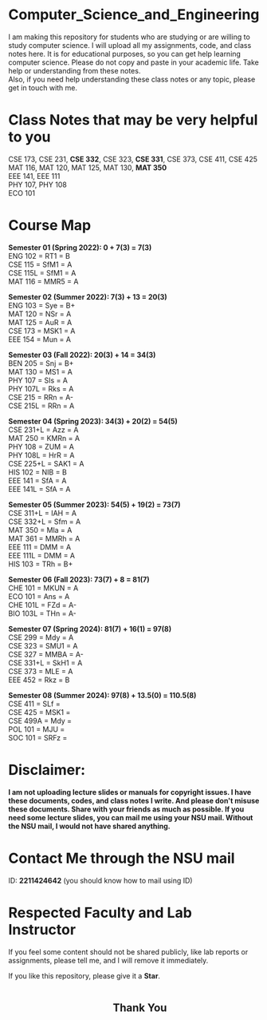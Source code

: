 # Computer_Science_and_Engineering
I am making this repository for students who are studying or are willing to study computer science. I will upload all my assignments, code, and class notes here. It is for educational purposes, so you can get help learning computer science. Please do not copy and paste in your academic life. Take help or understanding from these notes. <br>
Also, if you need help understanding these class notes or any topic, please get in touch with me.

# Class Notes that may be very helpful to you
CSE 173, CSE 231, **CSE 332**, CSE 323, **CSE 331**, CSE 373, CSE 411, CSE 425<br>
MAT 116, MAT 120, MAT 125, MAT 130, **MAT 350**<br>
EEE 141, EEE 111<br>
PHY 107, PHY 108<br>
ECO 101

# Course Map
**Semester 01 (Spring 2022): 0 + 7(3) = 7(3)**</br>
ENG 102 = RT1 = B</br>
CSE 115 = SfM1 = A</br>
CSE 115L = SfM1 = A</br>
MAT 116 = MMR5 = A</br>

**Semester 02 (Summer 2022): 7(3) + 13 = 20(3)**</br>
ENG 103 = Sye = B+</br>
MAT 120 = NSr = A</br>
MAT 125 = AuR = A</br>
CSE 173 = MSK1 = A</br>
EEE 154 = Mun = A</br>

**Semester 03 (Fall 2022): 20(3) + 14 = 34(3)**</br>
BEN 205 = Snj = B+</br>
MAT 130 = MS1 = A</br>
PHY 107 = SIs = A</br>
PHY 107L = Rks = A</br>
CSE 215 = RRn = A-</br>
CSE 215L = RRn = A</br>

**Semester 04 (Spring 2023): 34(3) + 20(2) = 54(5)**</br>
CSE 231+L = Azz = A</br>
MAT 250 = KMRn = A</br>
PHY 108 = ZUM = A</br>
PHY 108L = HrR = A</br>
CSE 225+L = SAK1 = A</br>
HIS 102 = NIB = B</br>
EEE 141 = SfA = A</br>
EEE 141L = SfA = A</br>

**Semester 05 (Summer 2023): 54(5) + 19(2) = 73(7)**</br>
CSE 311+L = IAH = A</br>
CSE 332+L = Sfm = A</br>
MAT 350 = Mla = A</br>
MAT 361 = MMRh = A</br>
EEE 111 = DMM = A</br>
EEE 111L = DMM = A</br>
HIS 103 = TRh = B+</br>

**Semester 06 (Fall 2023): 73(7) + 8 = 81(7)**</br>
CHE 101 = MKUN = A</br>
ECO 101 = Ans = A</br>
CHE 101L = FZd = A-</br>
BIO 103L = THn = A-</br>

**Semester 07 (Spring 2024): 81(7) + 16(1) = 97(8)**</br>
CSE 299 = Mdy = A</br>
CSE 323 = SMU1 = A</br>
CSE 327 = MMBA = A-</br>
CSE 331+L = SkH1 = A</br>
CSE 373 = MLE = A</br>
EEE 452 = Rkz = B</br>

**Semester 08 (Summer 2024): 97(8) + 13.5(0) = 110.5(8)**</br>
CSE 411 = SLf = </br>
CSE 425 = MSK1 = </br>
CSE 499A = Mdy = </br>
POL 101 = MJU = </br>
SOC 101 = SRFz = </br>


# Disclaimer:
**I am not uploading lecture slides or manuals for copyright issues. I have these documents, codes, and class notes I write. And please don't misuse these documents. Share with your friends as much as possible. If you need some lecture slides, you can mail me using your NSU mail. Without the NSU mail, I would not have shared anything.**

# Contact Me through the NSU mail
ID: **2211424642** (you should know how to mail using ID)

# Respected Faculty and Lab Instructor
If you feel some content should not be shared publicly, like lab reports or assignments, please tell me, and I will remove it immediately.

If you like this repository, please give it a **Star**.<br>

<div id="user-content-toc">
  <ul align="center">
    <summary><h2 style="display: inline-block">Thank You</h2></summary>
  </ul>
</div>

